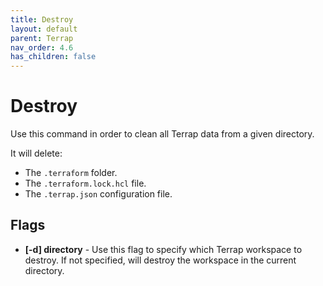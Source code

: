 ```yaml
---
title: Destroy
layout: default
parent: Terrap
nav_order: 4.6
has_children: false
---
```

# Destroy
Use this command in order to clean all Terrap data from a given directory.

It will delete:
* The `.terraform` folder.
* The `.terraform.lock.hcl` file.
* The `.terrap.json` configuration file.

## Flags
* **[-d] directory** - Use this flag to specify which Terrap workspace to destroy.
If not specified, will destroy the workspace in the current directory.